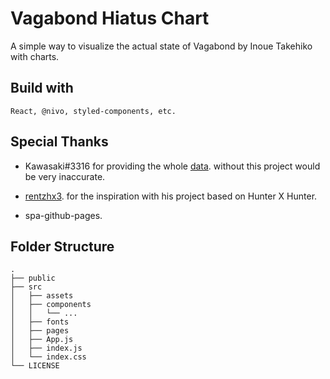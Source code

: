 # Vagabond Hiatus Chart

A simple way to visualize the actual state of Vagabond by Inoue Takehiko with charts.

## Build with

```
React, @nivo, styled-components, etc.
```

## Special Thanks

- Kawasaki#3316 for providing the whole [data](https://docs.google.com/spreadsheets/d/1fw7G9I2zPtAfSh0NUl-4m7G5wsXe5PIcMFRtd03jVz0/). without this project would be very inaccurate.

- [rentzhx3](https://github.com/rentzhx3/). for the inspiration with his project based on Hunter X Hunter.

- spa-github-pages.

## Folder Structure

</div>

    .
    ├── public
    ├── src
    │   ├── assets
    │   ├── components
    │   │   └── ...
    │   ├── fonts
    │   ├── pages
    │   ├── App.js
    │   ├── index.js
    │   └── index.css
    └── LICENSE

<div style="margin: 4em 0 2em 0">
